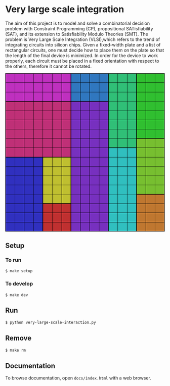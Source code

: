 # Very large scale integration

The aim of this project is to model and solve a combinatorial decision problem with Constraint Programming (CP), propositional SATisfiability (SAT), and its extension to Satisfiability Modulo Theories (SMT). The problem is Very Large Scale Integration (VLSI),which refers to the trend of integrating circuits into silicon chips. Given a fixed-width plate and a list of rectangular circuits, one must decide how to place them on the plate so that the length of the final device is minimized. In order for the device to work properly, each circuit must be placed in a fixed orientation with respect to the others, therefore it cannot be rotated.

![network](report/Images/cover.png)

## Setup

### To run

```console
$ make setup
```

### To develop

```console
$ make dev
```

## Run

```console
$ python very-large-scale-interaction.py
```

## Remove

```console
$ make rm
```

## Documentation

To browse documentation, open `docs/index.html` with a web browser.